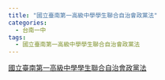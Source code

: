 ```yaml
---
title: "國立臺南第一高級中學學生聯合自治會政黨法"
categories:
  - 台南一中
tags:
  - 國立臺南第一高級中學學生聯合自治會政黨法
---
```



[國立臺南第一高級中學學生聯合自治會政黨法](https://sp.tnfsh.tn.edu.tw/sa/wp-content/uploads/2019/10/國立臺南第一高級中學學生聯合自治會政黨法.pdf)
